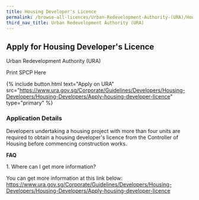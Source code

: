```yaml
---
title: Housing Developer's Licence
permalink: /browse-all-licences/Urban-Redevelopment-Authority-(URA)/Housing-Developer's-Licence
third_nav_title: Urban Redevelopment Authority (URA)
---
```


## Apply for Housing Developer's Licence

Urban Redevelopment Authority (URA)

Print SPCP Here


{% include button.html text="Apply on URA" src="https://www.ura.gov.sg/Corporate/Guidelines/Developers/Housing-Developers/Housing-Developers/Apply-housing-developer-licence" type="primary" %}

### Application Details

<p>Developers undertaking a housing project with more than four units are required to obtain a housing developer's licence from the Controller of Housing before commencing construction works.</p>
<p><strong>FAQ</strong></p>
<p>1. Where can I get more information?</p>
<p>You can get more information at this link below:<br /><a href="https://www.ura.gov.sg/Corporate/Guidelines/Developers/Housing-Developers/Housing-Developers/Apply-housing-developer-licence" target="_blank" rel="noopener">https://www.ura.gov.sg/Corporate/Guidelines/Developers/Housing-Developers/Housing-Developers/Apply-housing-developer-licence</a></p>

